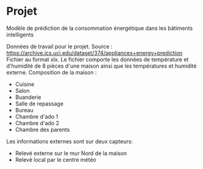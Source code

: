 # Projet
Modèle de prédiction de la consommation énergétique dans les bâtiments intelligents

Données de travail pour le projet.
Source : https://archive.ics.uci.edu/dataset/374/appliances+energy+prediction
Fichier au format xlx.
Le fichier comporte les données de température et d'humidité de 8 pièces d'une maison ainsi que les températures et humidité externe.
Composition de la maison :
- Cuisine
- Salon
- Buanderie
- Salle de repassage
- Bureau
- Chambre d'ado 1
- Chambre d'ado 2
- Chambre des parents

Les informations externes sont sur deux capteurs:
- Relevé externe sur le mur Nord de la maison
- Relevé local par le centre météo
